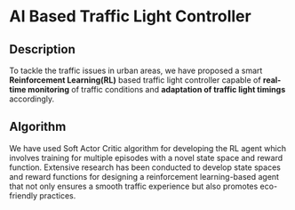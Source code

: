 # AI Based Traffic Light Controller

## Description
To tackle the traffic issues in urban areas, we have proposed a smart **Reinforcement Learning(RL)** based traffic light controller capable of **real-time monitoring** of traffic conditions and **adaptation of traffic light timings** accordingly. 

## Algorithm
We have used Soft Actor Critic algorithm for developing the RL agent which involves training for multiple episodes with a novel state space and reward function. Extensive research has been conducted to develop state spaces and reward functions for designing a reinforcement learning-based agent that not only ensures a smooth traffic experience but also promotes eco-friendly practices.
